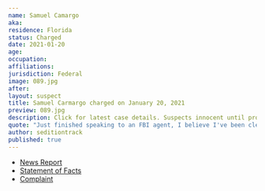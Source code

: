 ```yaml
---
name: Samuel Camargo
aka:
residence: Florida
status: Charged
date: 2021-01-20
age:
occupation:
affiliations:
jurisdiction: Federal
image: 089.jpg
after:
layout: suspect
title: Samuel Carmargo charged on January 20, 2021
preview: 089.jpg
description: Click for latest case details. Suspects innocent until proven guilty.
quote: "Just finished speaking to an FBI agent, I believe I've been cleared"
author: seditiontrack
published: true
---
```


- [News Report](https://www.nbcmiami.com/news/local/south-florida-man-who-discussed-fbi-probe-on-social-media-arrested-in-u-s-capitol-breach/2366073/)
- [Statement of Facts](https://www.justice.gov/opa/page/file/1357291/download)
- [Complaint](https://www.justice.gov/opa/page/file/1357286/download)
